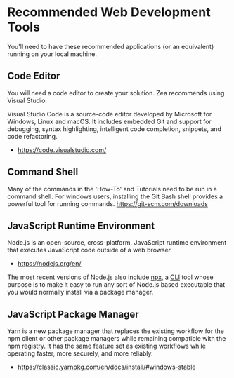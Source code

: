 # Recommended Web Development Tools

You'll need to have these recommended applications (or an equivalent) running on your local machine.

## Code Editor

You will need a code editor to create your solution. Zea recommends using Visual Studio.

Visual Studio Code is a source-code editor developed by Microsoft for Windows, Linux and macOS. It includes embedded Git and support for debugging, syntax highlighting, intelligent code completion, snippets, and code refactoring.
* https://code.visualstudio.com/


## Command Shell

Many of the commands in the 'How-To' and Tutorials need to be run in a command shell. For windows users, installing the Git Bash shell provides a powerful tool for running commands.
https://git-scm.com/downloads

<!-- 
## Code Version-Control System
You will need a version-controlled environment for your development. You will also need to run Git Bash to locally host previews of your web development projects.

Git is a distributed version-control system for tracking changes in source code during software development.
* -->
<!-- 
## Cloud Hosting
GitHub provides hosting for software development version control using Git.
* https://desktop.github.com/ -->

## JavaScript Runtime Environment

Node.js is an open-source, cross-platform, JavaScript runtime environment that executes JavaScript code outside of a web browser.

* https://nodejs.org/en/

The most recent versions of Node.js also include [npx](https://www.npmjs.com/package/npx), a [CLI](https://en.wikipedia.org/wiki/Command-line_interface) tool whose purpose is to make it easy to run any sort of Node.js based executable that you would normally install via a package manager.

## JavaScript Package Manager

Yarn is a new package manager that replaces the existing workflow for the npm client or other package managers while remaining compatible with the npm registry. It has the same feature set as existing workflows while operating faster, more securely, and more reliably.
* https://classic.yarnpkg.com/en/docs/install/#windows-stable

